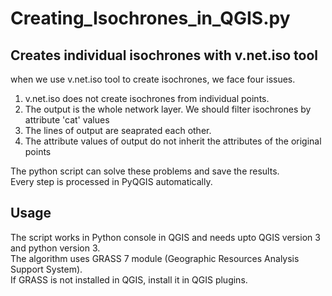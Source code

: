 # Creating_Isochrones_in_QGIS.py

## Creates individual isochrones with v.net.iso tool
when we use v.net.iso tool to create isochrones, we face four issues.
  1. v.net.iso does not create isochrones from individual points.
  2. The output is the whole network layer. We should filter isochrones by attribute 'cat' values
  3. The lines of output are seaprated each other.
  4. The attribute values of output do not inherit the attributes of the original points

The python script can solve these problems and save the results.\
Every step is processed in PyQGIS automatically.

## Usage
The script works in Python console in QGIS and needs upto QGIS version 3 and python version 3.\
The algorithm uses GRASS 7 module (Geographic Resources Analysis Support System).\
If GRASS is not installed in QGIS, install it in QGIS plugins.
